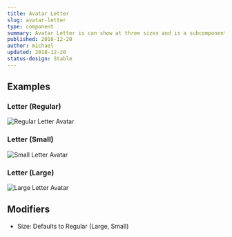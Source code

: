 ```yaml
---
title: Avatar Letter
slug: avatar-letter
type: component
summary: Avatar Letter is can show at three sizes and is a subcomponent of Avatar. 
published: 2018-12-20
author: michael
updated: 2018-12-20
status-design: Stable
---
```


##  Examples

### Letter (Regular)
![Regular Letter Avatar](/static/images/avatar-letter-two.png)

### Letter (Small)
![Small Letter Avatar](/static/images/avatar-letter-two-small.png)

### Letter (Large)
![Large Letter Avatar](/static/images/avatar-letter-two-large.png)

## Modifiers
* Size: Defaults to Regular (Large, Small)